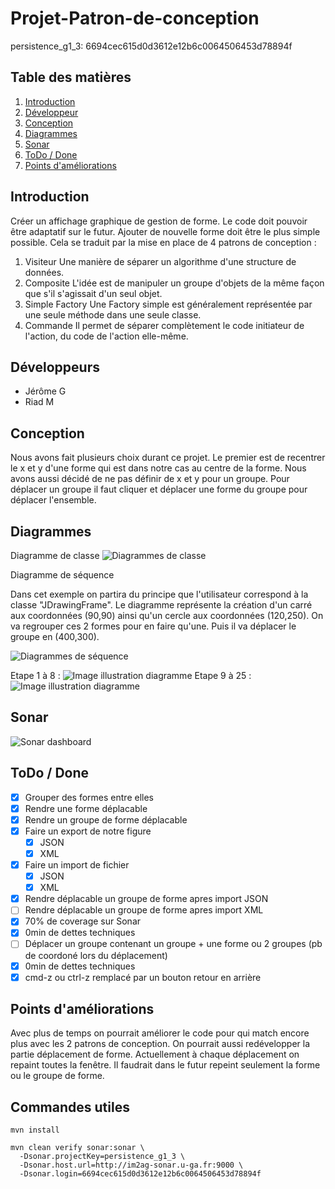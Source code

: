 # Projet-Patron-de-conception
persistence_g1_3: 6694cec615d0d3612e12b6c0064506453d78894f
## Table des matières
1. [Introduction](#intro)
2. [Développeur](#dev)
3. [Conception](#conception)
4. [Diagrammes](#diagrammes)
5. [Sonar](#sonar)
6. [ToDo / Done](#todo)
7. [Points d'améliorations](#improves)


## Introduction <a id="intro"></a>

Créer un affichage graphique de gestion de forme. Le code doit pouvoir être adaptatif sur le futur. Ajouter de nouvelle forme doit être le plus simple possible. Cela se traduit par la mise en place de 4 patrons de conception :
  1. Visiteur
    Une manière de séparer un algorithme d'une structure de données.
  2. Composite
    L'idée est de manipuler un groupe d'objets de la même façon que s'il s'agissait d'un seul objet.
  3. Simple Factory
    Une Factory simple est généralement représentée par une seule méthode dans une seule classe.
  4. Commande
    Il permet de séparer complètement le code initiateur de l'action, du code de l'action elle-même.

## Développeurs <a id="dev"></a>
- Jérôme G
- Riad M

## Conception <a id="conception"></a>
Nous avons fait plusieurs choix durant ce projet. Le premier est de recentrer le x et y d'une forme qui est dans notre cas au centre de la forme. Nous avons aussi décidé de ne pas définir de x et y pour un groupe. Pour déplacer un groupe il faut cliquer et déplacer une forme du groupe pour déplacer l'ensemble.

## Diagrammes <a id="diagrammes"></a>
Diagramme de classe
![Diagrammes de classe](https://github.com/Jerome-GBZ/Projet-Patron-de-conception/blob/master/Diagrammes/diag_class.png?raw=true)

Diagramme de séquence

Dans cet exemple on partira du principe que l'utilisateur correspond à la classe "JDrawingFrame".
Le diagramme représente la création d'un carré aux coordonnées (90,90) ainsi qu'un cercle aux coordonnées (120,250). On va regrouper ces 2 formes pour en faire qu'une. Puis il va déplacer le groupe en (400,300).

![Diagrammes de séquence](https://github.com/Jerome-GBZ/Projet-Patron-de-conception/blob/master/Diagrammes/diag_sequence.png?raw=true)

Etape 1 à 8 :
![Image illustration diagramme](https://github.com/Jerome-GBZ/Projet-Patron-de-conception/blob/master/Diagrammes/Etape-1_a_8.png?raw=true)
Etape 9 à 25 :
![Image illustration diagramme](https://github.com/Jerome-GBZ/Projet-Patron-de-conception/blob/master/Diagrammes/Etape-9_a_25.png?raw=true)

## Sonar <a id="sonar"></a>
![Sonar dashboard](https://github.com/Jerome-GBZ/Projet-Patron-de-conception/blob/master/Diagrammes/Sonar.png?raw=true)


## ToDo / Done <a id="todo"></a>
- [x] Grouper des formes entre elles
- [x] Rendre une forme déplacable
- [x] Rendre un groupe de forme déplacable
- [x] Faire un export de notre figure
  - [x] JSON
  - [x] XML
- [x] Faire un import de fichier
  - [x] JSON
  - [x] XML
- [x] Rendre déplacable un groupe de forme apres import JSON
- [ ] Rendre déplacable un groupe de forme apres import XML
- [x] 70% de coverage sur Sonar
- [x] 0min de dettes techniques
- [ ] Déplacer un groupe contenant un groupe + une forme ou 2 groupes (pb de coordoné lors du déplacement)
- [x] 0min de dettes techniques
- [x] cmd-z ou ctrl-z remplacé par un bouton retour en arrière

## Points d'améliorations <a id="improves"></a>
Avec plus de temps on pourrait améliorer le code pour qui match encore plus avec les 2 patrons de conception. On pourrait aussi redévelopper la partie déplacement de forme. Actuellement à chaque déplacement on repaint toutes la fenêtre. Il faudrait dans le futur repeint seulement la forme ou le groupe de forme.

## Commandes utiles

```
mvn install
```

```
mvn clean verify sonar:sonar \
  -Dsonar.projectKey=persistence_g1_3 \
  -Dsonar.host.url=http://im2ag-sonar.u-ga.fr:9000 \
  -Dsonar.login=6694cec615d0d3612e12b6c0064506453d78894f
```
